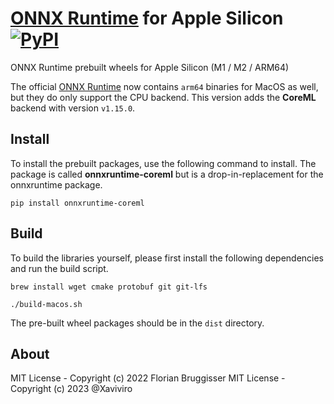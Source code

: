 # [ONNX Runtime](https://github.com/microsoft/onnxruntime) for Apple Silicon [![PyPI](https://img.shields.io/pypi/v/onnxruntime-coreml)](https://pypi.org/project/onnxruntime-coreml/)
ONNX Runtime prebuilt wheels for Apple Silicon (M1 / M2 / ARM64)

The official [ONNX Runtime](https://pypi.org/project/onnxruntime/1.15.0/#files) now contains `arm64` binaries for MacOS as well, but they do only support the CPU backend. This version adds the **CoreML** backend with version `v1.15.0`.

## Install
To install the prebuilt packages, use the following command to install. The package is called **onnxruntime-coreml** but is a drop-in-replacement for the onnxruntime package.

```
pip install onnxruntime-coreml
```

## Build
To build the libraries yourself, please first install the following dependencies and run the build script.

```
brew install wget cmake protobuf git git-lfs
```

```
./build-macos.sh
```

The pre-built wheel packages should be in the `dist` directory.

## About
MIT License - Copyright (c) 2022 Florian Bruggisser
MIT License - Copyright (c) 2023 @Xaviviro